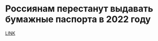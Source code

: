 # Россиянам перестанут выдавать бумажные паспорта в 2022 году



[LINK](https://varlamov.ru/3521623.html)